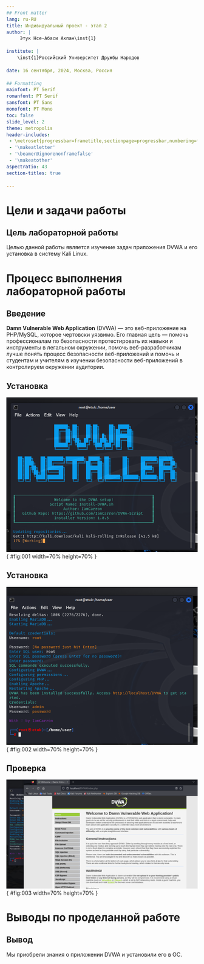 ```yaml
---
## Front matter
lang: ru-RU
title: Индивидуальный проект - этап 2
author: |
	 Этук Нсе-Абаси Акпан\inst{1}

institute: |
	\inst{1}Российский Университет Дружбы Народов

date: 16 сентября, 2024, Москва, Россия

## Formatting
mainfont: PT Serif
romanfont: PT Serif
sansfont: PT Sans
monofont: PT Mono
toc: false
slide_level: 2
theme: metropolis
header-includes: 
 - \metroset{progressbar=frametitle,sectionpage=progressbar,numbering=fraction}
 - '\makeatletter'
 - '\beamer@ignorenonframefalse'
 - '\makeatother'
aspectratio: 43
section-titles: true

---
```


# Цели и задачи работы

## Цель лабораторной работы

Целью данной работы является изучение задач приложения DVWA и его установка в систему Kali Linux.

# Процесс выполнения лабораторной работы

## Введение

**Damn Vulnerable Web Application** (DVWA) — это веб-приложение на PHP/MySQL, которое чертовски уязвимо. Его главная цель — помочь профессионалам по безопасности протестировать их навыки и инструменты в легальном окружении, помочь веб-разработчикам лучше понять процесс безопасности веб-приложений и помочь и студентам и учителям в изучении безопасности веб-приложений в контролируем окружении аудитории.

## Установка

![Запуск скрипта](image/01.png){ #fig:001 width=70% height=70% }

## Установка

![Окончание установки](image/02.png){ #fig:002 width=70% height=70% }

## Проверка

![Страница DVWA в браузере](image/03.png){ #fig:003 width=70% height=70% }

# Выводы по проделанной работе

## Вывод

Мы приобрели знания о приложении DVWA и установили его в ОС.